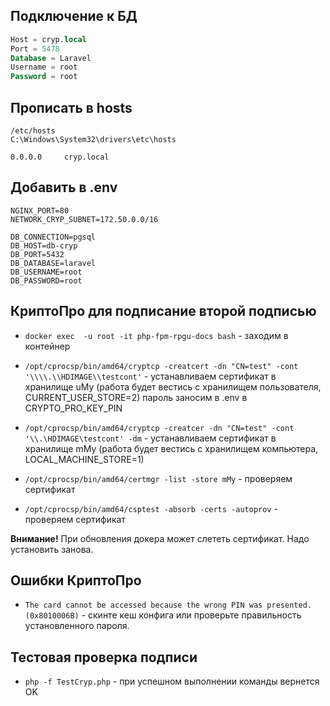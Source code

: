## Подключение к БД

```sql
Host = cryp.local
Port = 5478
Database = Laravel
Username = root
Password = root
```
## Прописать в hosts
```
/etc/hosts
C:\Windows\System32\drivers\etc\hosts
```
```
0.0.0.0     cryp.local
```

## Добавить в .env
```
NGINX_PORT=80
NETWORK_CRYP_SUBNET=172.50.0.0/16

DB_CONNECTION=pgsql
DB_HOST=db-cryp
DB_PORT=5432
DB_DATABASE=laravel
DB_USERNAME=root
DB_PASSWORD=root
```

## КриптоПро для подписание второй подписью


- ```docker exec  -u root -it php-fpm-rpgu-docs bash``` - заходим в контейнер

- ```/opt/cprocsp/bin/amd64/cryptcp -creatcert -dn "CN=test" -cont '\\\\.\\HDIMAGE\\testcont'``` - устанавливаем сертификат в хранилище uMy (работа будет вестись с хранилищем пользователя, CURRENT_USER_STORE=2) пароль заносим в .env в CRYPTO_PRO_KEY_PIN

- ```/opt/cprocsp/bin/amd64/cryptcp -creatcer -dn "CN=test" -cont '\\.\HDIMAGE\testcont' -dm``` - устанавливаем сертификат в хранилище mMy (работа будет вестись с хранилищем компьютера, LOCAL_MACHINE_STORE=1)

- ```/opt/cprocsp/bin/amd64/certmgr -list -store mMy``` - проверяем сертификат

- ```/opt/cprocsp/bin/amd64/csptest -absorb -certs -autoprov``` - проверяем сертификат

**Внимание!** При обновления докера может слететь сертификат. Надо установить занова.

## Ошибки КриптоПро
- ```The card cannot be accessed because the wrong PIN was presented. (0x8010006B)``` - скинте кеш конфига или проверьте правильность установленного пароля.

## Тестовая проверка подписи
- ```php -f TestCryp.php``` - при успешном выполнении команды вернется OK
